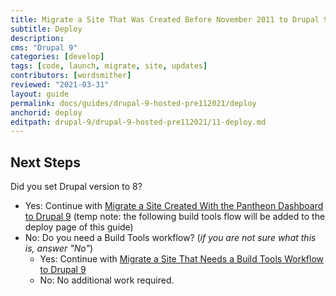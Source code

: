 ```yaml
---
title: Migrate a Site That Was Created Before November 2011 to Drupal 9
subtitle: Deploy
description: 
cms: "Drupal 9"
categories: [develop]
tags: [code, launch, migrate, site, updates]
contributors: [wordsmither]
reviewed: "2021-03-31"
layout: guide
permalink: docs/guides/drupal-9-hosted-pre112021/deploy
anchorid: deploy
editpath: drupal-9/drupal-9-hosted-pre112021/11-deploy.md
---
```

<Partial file="drupal-9/deploy-using-relaunch.md" />

## Next Steps

Did you set Drupal version to 8?
- Yes: Continue with [Migrate a Site Created With the Pantheon Dashboard to Drupal 9](/guides/drupal-9-hosted-createdashboard-set8) (temp note: the following build tools flow will be added to the deploy page of this guide)
- No: 
    Do you need a Build Tools workflow? (*if you are not sure what this is, answer "No"*)
    - Yes: Continue with [Migrate a Site That Needs a Build Tools Workflow to Drupal 9](/guides/drupal-9-hosted-btworkflow)
    - No: No additional work required.

